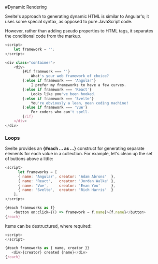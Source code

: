 #Dynamic Rendering

Svelte's approach to generating dynamic HTML is similar to Angular's; it uses some special syntax, as opposed to pure JavaScript code.

However, rather than adding pseudo properties to HTML tags, it separates the conditional code from the markup.

```javascript
<script>
    let framework = '';
</script>

<div class="container">
    <div>
        {#if framework === ''}
            What's your web framework of choice?
        {:else if framework === 'Angular'}
            I prefer my frameworks to have a few curves.
        {:else if framework === 'React'}
            Looks like you've been hooked.
        {:else if framework === 'Svelte'}
            You're obviously a lean, mean coding machine!
        {:else if framework === 'Vue'}
            For coders who can't spell.
        {/if}
    </div>
</div>
```

### Loops

Svelte provides an **{#each ... as ...}** construct for generating separate elements for each value in a collection. For example, let's clean up the set of buttons above a little:

```javascript
<script>
	  let frameworks = [
      { name: 'Angular', creator: 'Adam Abrons'  },
      { name: 'React',   creator: 'Jordan Walke' },
      { name: 'Vue',     creator: 'Evan You'     },
      { name: 'Svelte',  creator: 'Rich Harris'  }
    ];
</script>

{#each frameworks as f}
    <button on:click={() => framework = f.name}>{f.name}</button>
{/each}
```

Items can be destructured, where required:

```javascript
<script>
</script>

{#each frameworks as { name, creator }}
   <div>{creator} created {name}</div>
{/each}
```

